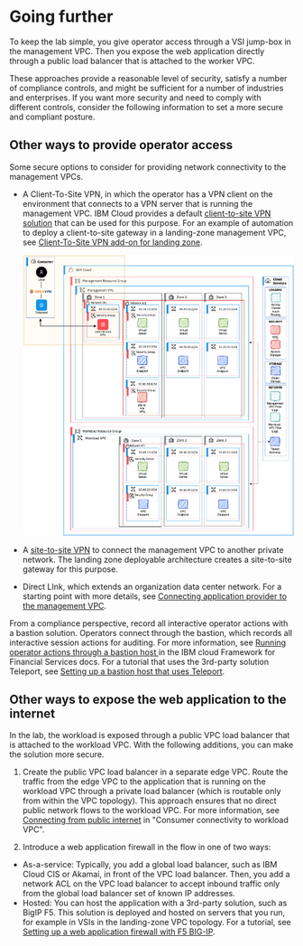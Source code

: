 # Going further

To keep the lab simple, you give operator access through a VSI jump-box in the management VPC. Then you expose the web application directly through a public load balancer that is attached to the worker VPC.

These approaches provide a reasonable level of security, satisfy a number of compliance controls, and might be sufficient for a number of industries and enterprises. If you want more security and need to comply with different controls, consider the following information to set a more secure and compliant posture.

## Other ways to provide operator access

Some secure options to consider for providing network connectivity to the management VPCs.

- A Client-To-Site VPN, in which the operator has a VPN client on the environment that connects to a VPN server that is running the management VPC. IBM Cloud provides a default [client-to-site VPN solution](https://cloud.ibm.com/docs/vpc?topic=vpc-vpn-client-to-site-overview) that can be used for this purpose. For an example of automation to deploy a client-to-site gateway in a landing-zone management VPC, see [Client-To-Site VPN add-on for landing zone](https://github.com/terraform-ibm-modules/terraform-ibm-client-to-site-vpn/tree/main/extensions/landing-zone).

    ![Client-to-site VPN](../images/part-1/50-c2s.png)
- A [site-to-site VPN](https://cloud.ibm.com/docs/vpc?topic=vpc-using-vpn) to connect the management VPC to another private network. The landing zone deployable architecture creates a site-to-site gateway for this purpose.
- Direct LInk, which extends an organization data center network. For a starting point with more details, see [Connecting application provider to the management VPC](https://cloud.ibm.com/docs/framework-financial-services?topic=framework-financial-services-vpc-architecture-connectivity-management).

From a compliance perspective, record all interactive operator actions with a bastion solution. Operators connect through the bastion, which records all interactive session actions for auditing. For more information, see [Running operator actions through a bastion host
](https://cloud.ibm.com/docs/framework-financial-services?topic=framework-financial-services-vpc-architecture-connectivity-bastion) in the IBM cloud Framework for Financial Services docs. For a tutorial that uses the 3rd-party solution Teleport, see [Setting up a bastion host that uses Teleport](https://cloud.ibm.com/docs/framework-financial-services?topic=framework-financial-services-vpc-architecture-connectivity-bastion-tutorial-teleport).

## Other ways to expose the web application to the internet

In the lab, the workload is exposed through a public VPC load balancer that is attached to the workload VPC. With the following additions, you can make the solution more secure.

1. Create the public VPC load balancer in a separate edge VPC. Route the traffic from the edge VPC to the application that is running on the workload VPC through a private load balancer (which is routable only from within the VPC topology). This approach ensures that no direct public network flows to the workload VPC. For more information, see [Connecting from public internet](https://cloud.ibm.com/docs/framework-financial-services?topic=framework-financial-services-vpc-architecture-connectivity-workload#consumer-provider-public-internet) in "Consumer connectivity to workload VPC".

2. Introduce a web application firewall in the flow in one of two ways:
- As-a-service: Typically, you add a global load balancer, such as IBM Cloud CIS or Akamai, in front of the VPC load balancer. Then, you add a network ACL on the VPC load balancer to accept inbound traffic only from the global load balancer set of known IP addresses.
- Hosted: You can host the application with a 3rd-party solution, such as BigIP F5. This solution is deployed and hosted on servers that you run, for example in VSIs in the landing-zone VPC topology. For a tutorial, see [Setting up a web application firewall with F5 BIG-IP](https://cloud.ibm.com/docs/framework-financial-services?topic=framework-financial-services-vpc-architecture-connectivity-waf-tutorial).


